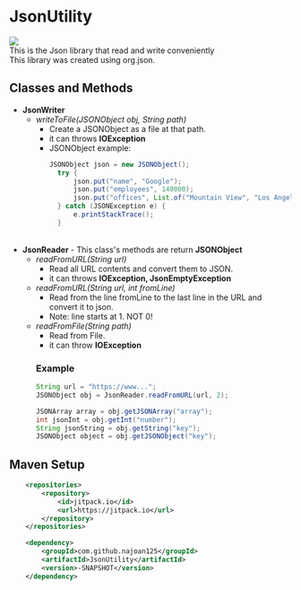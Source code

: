# JsonUtility
[![](https://jitpack.io/v/najoan125/JsonUtility.svg)](https://jitpack.io/#najoan125/JsonUtility)
<br>
This is the Json library that read and write conveniently<br>
This library was created using org.json.

## Classes and Methods
* **JsonWriter**
  + *writeToFile(JSONObject obj, String path)*
    + Create a JSONObject as a file at that path.
    + it can throws **IOException**
    + JSONObject example:
      ```java
      JSONObject json = new JSONObject();
        try {
            json.put("name", "Google");
            json.put("employees", 140000);
            json.put("offices", List.of("Mountain View", "Los Angeles", "New York"));
        } catch (JSONException e) {
            e.printStackTrace();
        }
      ```
      <br>
* **JsonReader** - This class's methods are return **JSONObject**
  + *readFromURL(String url)*
    + Read all URL contents and convert them to JSON.
    + it can throws **IOException, JsonEmptyException**
  + *readFromURL(String url, int fromLine)*
    + Read from the line fromLine to the last line in the URL and convert it to json.
    + Note: line starts at 1. NOT 0!
  + *readFromFile(String path)*
    + Read from File.
    + it can throw **IOException**
    ### Example
    ```java
    String url = "https://www...";
    JSONObject obj = JsonReader.readFromURL(url, 2);
    
    JSONArray array = obj.getJSONArray("array");
    int jsonInt = obj.getInt("number");
    String jsonString = obj.getString("key");
    JSONObject object = obj.getJSONObject("key");
    ```

## Maven Setup
```xml
	<repositories>
		<repository>
		    <id>jitpack.io</id>
		    <url>https://jitpack.io</url>
		</repository>
	</repositories>
```
```xml
	<dependency>
	    <groupId>com.github.najoan125</groupId>
	    <artifactId>JsonUtility</artifactId>
	    <version>-SNAPSHOT</version>
	</dependency>
```
